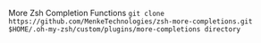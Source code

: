 More Zsh Completion Functions
`git clone https://github.com/MenkeTechnologies/zsh-more-completions.git $HOME/.oh-my-zsh/custom/plugins/more-completions directory`
